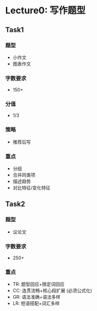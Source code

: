 # Lecture0: 写作题型

## Task1
### 题型
- 小作文
- 图表作文
### 字数要求
- 150+
### 分值
- 1/3
### 策略
- 推荐后写
### 重点
- 分组
- 合并同类项
- 描述趋势
- 对比特征/变化特征

## Task2
### 题型
- 议论文
### 字数要求
- 250+
### 重点
- TR: 题型回应+限定词回应
- CC: 连贯流畅+核心段扩展 (必须公式化)
- GR: 语法准确+语法多样
- LR: 短语搭配+词汇多样

